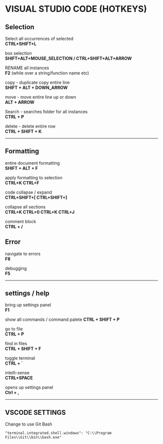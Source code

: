 # VISUAL STUDIO CODE (HOTKEYS)

## Selection

Select all occurrences of selected  
**CTRL+SHIFT+L**

box selection  
**SHIFT+ALT+MOUSE_SELECTION / CTRL+SHIFT+ALT+ARROW**

RENAME all instances  
**F2** (while over a string/function name etc)

copy - duplicate copy entire line  
**SHIFT + ALT + DOWN_ARROW**

move - move entire line up or down  
**ALT + ARROW**

Search - searches folder for all instances  
**CTRL + P**

delete - delete entire row  
**CTRL + SHIFT + K**

---

## Formatting

entire document formatting  
**SHIFT + ALT + F**

apply formatting to selection  
**CTRL+K CTRL+F**

code collapse / expand  
**CTRL+SHIFT+[ CTRL+SHIFT+]**

collapse all sections  
**CTRL+K CTRL+0 CTRL+K CTRL+J**

comment block  
**CTRL + /**

## Error

navigate to errors  
**F8**

debugging  
**F5**

---

## settings / help

bring up settings panel  
**F1**

show all commands / command palete
**CTRL + SHIFT + P**

go to file  
**CTRL + P**

find in files  
**CTRL + SHIFT + F**

toggle terminal  
**CTRL + `**

intelli-sense  
**CTRL+SPACE**

opens up settings panel  
**Ctrl + ,**

---

## VSCODE SETTINGS

Change to use Git Bash

```
"terminal.integrated.shell.windows": "C:\\Program Files\\Git\\bin\\bash.exe"
```
